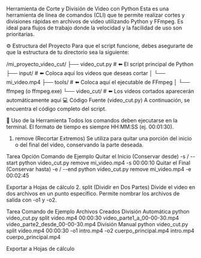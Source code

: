  Herramienta de Corte y División de Video con Python
Esta es una herramienta de línea de comandos (CLI) que te permite realizar cortes y divisiones rápidas en archivos de video utilizando Python y FFmpeg. Es ideal para flujos de trabajo donde la velocidad y la facilidad de uso son prioritarias.

⚙️ Estructura del Proyecto
Para que el script funcione, debes asegurarte de que la estructura de tu directorio sea la siguiente:

/mi_proyecto_video_cut/
├── video_cut.py               # ⬅️ El script principal de Python
├── input/                     # ⬅️ Coloca aquí los videos que deseas cortar
│   └── mi_video.mp4
├── tools/                     # ⬅️ Coloca aquí el ejecutable de FFmpeg
│   └── ffmpeg (o ffmpeg.exe)
└── video_cut/                 # ⬅️ Los videos cortados aparecerán automáticamente aquí
💻 Código Fuente (video_cut.py)
A continuación, se encuentra el código completo del script.

🚀 Uso de la Herramienta
Todos los comandos deben ejecutarse en la terminal. El formato de tiempo es siempre HH:MM:SS (ej. 00:01:30).

1. remove (Recortar Extremos)
Se utiliza para quitar una porción del inicio o del final del video, conservando la parte deseada.

Tarea	Opción	Comando de Ejemplo
Quitar el Inicio (Conservar desde)	-s / --start	python video_cut.py remove mi_video.mp4 -s 00:00:10
Quitar el Final (Conservar hasta)	-e / --end	python video_cut.py remove mi_video.mp4 -e 00:02:45

Exportar a Hojas de cálculo
2. split (Dividir en Dos Partes)
Divide el video en dos archivos en un punto específico. Permite nombrar los archivos de salida con -o1 y -o2.

Tarea	Comando de Ejemplo	Archivos Creados
División Automática	python video_cut.py split video.mp4 00:00:30	video_parte1_a_00-00-30.mp4 video_parte2_desde_00-00-30.mp4
División Manual	python video_cut.py split video.mp4 00:00:30 -o1 intro.mp4 -o2 cuerpo_principal.mp4	intro.mp4 cuerpo_principal.mp4

Exportar a Hojas de cálculo
